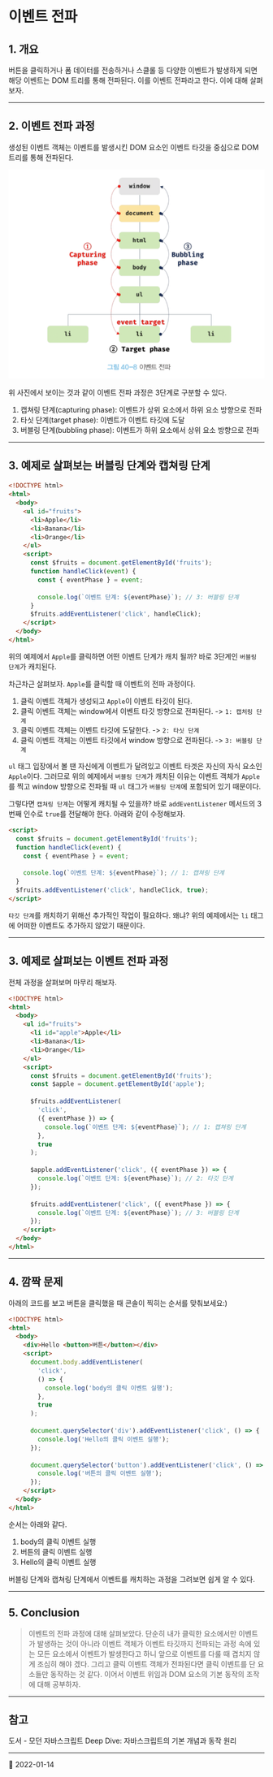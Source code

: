 # 이벤트 전파

## 1. 개요

버튼을 클릭하거나 폼 데이터를 전송하거나 스클롤 등 다양한 이벤트가 발생하게 되면 해당 이벤트는 DOM 트리를 통해 전파된다. 이를 이벤트 전파라고 한다. 이에 대해 살펴보자.

---

## 2. 이벤트 전파 과정

생성된 이벤트 객체는 이벤트를 발생시킨 DOM 요소인 이벤트 타깃을 중심으로 DOM 트리를 통해 전파된다.

![event propagation](/image/JS/EventPropagation/event-propagation.png)

위 사진에서 보이는 것과 같이 이벤트 전파 과정은 3단계로 구분할 수 있다.

1. 캡쳐링 단계(capturing phase): 이벤트가 상위 요소에서 하위 요소 방향으로 전파
2. 타싯 단계(target phase): 이벤트가 이벤트 타깃에 도달
3. 버블링 단계(bubbling phase): 이벤트가 하위 요소에서 상위 요소 방향으로 전파

---

## 3. 예제로 살펴보는 버블링 단계와 캡쳐링 단계

```html
<!DOCTYPE html>
<html>
  <body>
    <ul id="fruits">
      <li>Apple</li>
      <li>Banana</li>
      <li>Orange</li>
    </ul>
    <script>
      const $fruits = document.getElementById('fruits');
      function handleClick(event) {
        const { eventPhase } = event;

        console.log(`이벤트 단계: ${eventPhase}`); // 3: 버블링 단계
      }
      $fruits.addEventListener('click', handleClick);
    </script>
  </body>
</html>
```

위의 예제에서 `Apple`를 클릭하면 어떤 이벤트 단계가 캐치 될까? 바로 3단계인 `버블링 단계`가 캐치된다.

차근차근 살펴보자. `Apple`를 클릭할 때 이벤트의 전파 과정이다.

1. 클릭 이벤트 객체가 생성되고 `Apple`이 이벤트 타깃이 된다.
2. 클릭 이벤트 객체는 window에서 이벤트 타깃 방향으로 전파된다. -> `1: 캡처링 단계`
3. 클릭 이벤트 객체는 이벤트 타깃에 도달한다. -> `2: 타싯 단계`
4. 클릭 이벤트 객체는 이벤트 타깃에서 window 방향으로 전파된다. -> `3: 버블링 단계`

`ul` 태그 입장에서 볼 땐 자신에게 이벤트가 달려있고 이벤트 타겟은 자신의 자식 요소인 `Apple`이다.
그러므로 위의 예제에서 `버블링 단계`가 캐치된 이유는 이벤트 객체가 `Apple`를 찍고 window 방향으로 전파될 때 `ul` 태그가 `버블링 단계`에 포함되어 있기 때문이다.

그렇다면 `캡쳐링 단계`는 어떻게 캐치될 수 있을까? 바로 `addEventListener` 메서드의 3번째 인수로 `true`를 전달해야 한다. 아래와 같이 수정해보자.

```html
<script>
  const $fruits = document.getElementById('fruits');
  function handleClick(event) {
    const { eventPhase } = event;

    console.log(`이벤트 단계: ${eventPhase}`); // 1: 캡쳐링 단계
  }
  $fruits.addEventListener('click', handleClick, true);
</script>
```

`타깃 단계`를 캐치하기 위해선 추가적인 작업이 필요하다. 왜냐? 위의 예제에서는 `li` 태그에 어떠한 이벤트도 추가하지 않았기 때문이다.

---

## 3. 예제로 살펴보는 이벤트 전파 과정

전체 과정을 살펴보며 마무리 해보자.

```html
<!DOCTYPE html>
<html>
  <body>
    <ul id="fruits">
      <li id="apple">Apple</li>
      <li>Banana</li>
      <li>Orange</li>
    </ul>
    <script>
      const $fruits = document.getElementById('fruits');
      const $apple = document.getElementById('apple');

      $fruits.addEventListener(
        'click',
        ({ eventPhase }) => {
          console.log(`이벤트 단계: ${eventPhase}`); // 1: 캡쳐링 단계
        },
        true
      );

      $apple.addEventListener('click', ({ eventPhase }) => {
        console.log(`이벤트 단계: ${eventPhase}`); // 2: 타깃 단계
      });

      $fruits.addEventListener('click', ({ eventPhase }) => {
        console.log(`이벤트 단계: ${eventPhase}`); // 3: 버블링 단계
      });
    </script>
  </body>
</html>
```

---

## 4. 깜짝 문제

아래의 코드를 보고 버튼을 클릭했을 때 콘솔이 찍히는 순서를 맞춰보세요:)

```html
<!DOCTYPE html>
<html>
  <body>
    <div>Hello <button>버튼</button></div>
    <script>
      document.body.addEventListener(
        'click',
        () => {
          console.log('body의 클릭 이벤트 실행');
        },
        true
      );

      document.querySelector('div').addEventListener('click', () => {
        console.log('Hello의 클릭 이벤트 실행');
      });

      document.querySelector('button').addEventListener('click', () => {
        console.log('버튼의 클릭 이벤트 실행');
      });
    </script>
  </body>
</html>
```

순서는 아래와 같다.

1. body의 클릭 이벤트 실행
2. 버튼의 클릭 이벤트 실행
3. Hello의 클릭 이벤트 실행

버블링 단계와 캡쳐링 단계에서 이벤트를 캐치하는 과정을 그려보면 쉽게 알 수 있다.

---

## 5. Conclusion

> 이벤트의 전파 과정에 대해 살펴보았다. 단순히 내가 클릭한 요소에서만 이벤트가 발생하는 것이 아니라 이벤트 객체가 이벤트 타깃까지 전파되는 과정 속에 있는 모든 요소에서 이벤트가 발생한다고 하니 앞으로 이벤트를 다룰 때 겹치지 않게 조심히 해야 겠다. 그리고 클릭 이벤트 객체가 전파된다면 클릭 이벤트를 단 요소들만 동작하는 것 같다. 이어서 이벤트 위임과 DOM 요소의 기본 동작의 조작에 대해 공부하자.

---

## 참고

도서 - 모던 자바스크립트 Deep Dive: 자바스크립트의 기본 개념과 동작 원리

---

📅 2022-01-14
